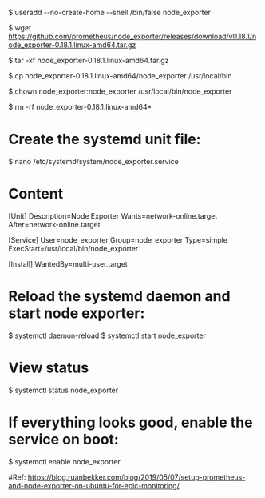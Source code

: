 $ useradd --no-create-home --shell /bin/false node_exporter

$ wget https://github.com/prometheus/node_exporter/releases/download/v0.18.1/node_exporter-0.18.1.linux-amd64.tar.gz

$ tar -xf node_exporter-0.18.1.linux-amd64.tar.gz

$ cp node_exporter-0.18.1.linux-amd64/node_exporter /usr/local/bin

$ chown node_exporter:node_exporter /usr/local/bin/node_exporter

$ rm -rf node_exporter-0.18.1.linux-amd64*



# Create the systemd unit file:

$ nano /etc/systemd/system/node_exporter.service

# Content

[Unit]
Description=Node Exporter
Wants=network-online.target
After=network-online.target

[Service]
User=node_exporter
Group=node_exporter
Type=simple
ExecStart=/usr/local/bin/node_exporter

[Install]
WantedBy=multi-user.target


# Reload the systemd daemon and start node exporter:

$ systemctl daemon-reload
$ systemctl start node_exporter

# View status
$ systemctl status node_exporter

# If everything looks good, enable the service on boot:
$ systemctl enable node_exporter


#Ref: https://blog.ruanbekker.com/blog/2019/05/07/setup-prometheus-and-node-exporter-on-ubuntu-for-epic-monitoring/

